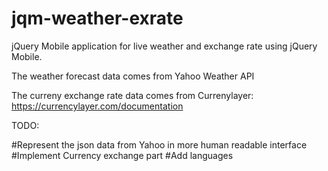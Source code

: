 # jqm-weather-exrate
jQuery Mobile application for live weather and exchange rate using jQuery Mobile.

The weather forecast data comes from Yahoo Weather API

The curreny exchange rate data comes from Currenylayer: https://currencylayer.com/documentation 

TODO: 

#Represent the json data from Yahoo in more human readable interface
#Implement Currency exchange part
#Add languages

